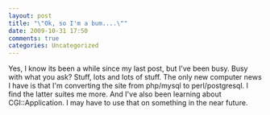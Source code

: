 ```yaml
---
layout: post
title: "\"Ok, so I'm a bum....\""
date: 2009-10-31 17:50
comments: true
categories: Uncategorized
---
```

Yes, I know its been a while since my
last post, but I've been busy. Busy with
what you ask? Stuff, lots and lots of
stuff. The only new computer news I have
is that I'm converting the site from
php/mysql to perl/postgresql. I find the
latter suites me more. And I've also
been learning about CGI::Application. I may
have to use that on something in the
near future.

